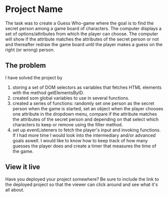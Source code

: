 # Project Name

The task was to create a Guess Who-game where the goal is to find the secret person among a game board of characters. The computer displays a set of options/attributes from which the player can choose. The computer will show if the attribute matches the attributes of the secret person or not and thereafter redraw the game board until the player makes a guess on the right (or wrong) person. 

## The problem

I have solved the project by 
1. storing a set of DOM selectors as variables that fetches HTML elements with the method getElementsByID.
2. created som global variables to use in several functions. 
3. created a series of functions: randomly set one person as the secret person when the game is started, set an object when the player chooses one attribute in the dropdown menu, compare if the attribute matches the attributes of the secret person and depending on that select which characters to keep or remove using the filter method. 
4. set up eventListeners to fetch the player's input and invoking functions. 
If I had more time I would look into the intermediary and/or advanced goals aswell. I would like to know how to keep track of how many guesses the player does and create a timer that measures the time of the game.  

## View it live

Have you deployed your project somewhere? Be sure to include the link to the deployed project so that the viewer can click around and see what it's all about.
